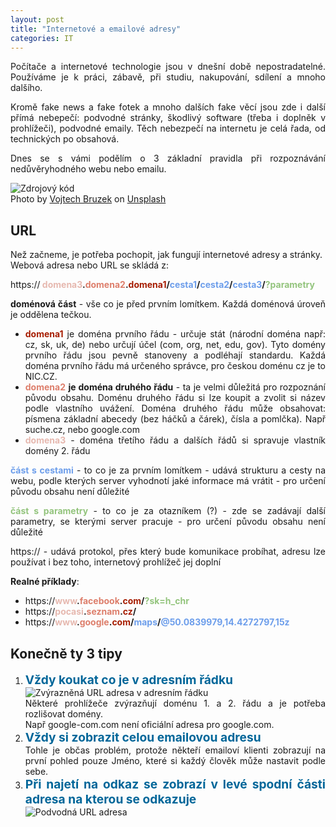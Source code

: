 ```yaml
---
layout: post
title: "Internetové a emailové adresy"
categories: IT
---
```

<style>
  body {
    text-align: justify;
  }
  .url {
    font-weight: bold;
  }
  .blue {
    color: #6d9eeb;
  }
  .green {
    color: #93c47d; 
  }
  .red1 {
    color: #a61c00;
  }
  .red2 {
    color: #dd7e6b;
  }
  .red3 {
    color: #e6b8af;
  }
  .x {
    color: #069;
    font-weight: bold;
    font-size: 1.2rem;
  }
</style>

Počítače a internetové technologie jsou v dnešní době nepostradatelné. Používáme je k práci, zábavě, při studiu, nakupování, sdílení a mnoho dalšího.

Kromě fake news a fake fotek a mnoho dalších fake věcí jsou zde i další přímá nebepečí: podvodné stránky, škodlivý software (třeba i doplněk v prohlížeči), podvodné emaily. Těch nebezpečí na internetu je celá řada, od technických po obsahová.

Dnes se s vámi podělím o 3 základní pravidla při rozpoznávání nedůvěryhodného webu nebo emailu.

![Zdrojový kód](https://i.imgur.com/jmVgIdoh.jpg)
<br>
<span>Photo by <a href="https://unsplash.com/photos/Jb1ca3NO2f0?utm_source=unsplash&amp;utm_medium=referral&amp;utm_content=creditCopyText">Vojtech Bruzek</a> on <a href="/search/photos/source-code?utm_source=unsplash&amp;utm_medium=referral&amp;utm_content=creditCopyText">Unsplash</a></span>

## URL
Než začneme, je potřeba pochopit, jak fungují internetové adresy a stránky.<br>
Webová adresa nebo URL se skládá z:

https://<span class="url">
<span class="red3">domena3</span>.<span class="red2">domena2</span>.<span class="red1">domena1</span>/<span class="blue">cesta1</span>/<span class="blue">cesta2</span>/<span class="blue">cesta3</span>/<span class="green">?parametry</span>
</span>

**doménová část** - vše co je před prvním lomítkem. Každá doménová úroveň je oddělena tečkou.
- <span class="url red1">domena1</span> je doména prvního řádu - určuje stát (národní doména např: cz, sk, uk, de) nebo určují účel (com, org, net, edu, gov). Tyto domény prvního řádu jsou pevně stanoveny a podléhají standardu. Každá doména prvního řádu má určeného správce, pro českou doménu cz je to NIC.CZ.
- <span class="url red2">domena2</span> **je doména druhého řádu** - ta je velmi důležitá pro rozpoznání původu obsahu. Doménu druhého řádu si lze koupit a zvolit si název podle vlastního uvážení. Doména druhého řádu může obsahovat: písmena základní abecedy (bez háčků a čárek), čísla a pomlčka). Např suche.cz, nebo google.com
- <span class="url red3">domena3</span> - doména třetího řádu a dalších řádů si spravuje vlastník domény 2. řádu

<span class="url blue">část s cestami</span> - to co je za prvním lomítkem - udává strukturu a cesty na webu, podle kterých server vyhodnotí jaké informace má vrátit - pro určení původu obsahu není důležité

<span class="url green">část s parametry</span> - to co je za otazníkem (?) - zde se zadávají další parametry, se kterými server pracuje - pro určení původu obsahu není důležité

https:// - udává protokol, přes který bude komunikace probíhat, adresu lze používat i bez toho, internetový prohlížeč jej doplní

**Realné příklady**:
- https://<span class="url"><span class="red3">www</span>.<span class="red2">facebook</span>.<span class="red1">com</span>/<span class="green">?sk=h_chr</span></span>
- https://<span class="url"><span class="red3">pocasi</span>.<span class="red2">seznam</span>.<span class="red1">cz</span>/</span>
- https://<span class="url"><span class="red3">www</span>.<span class="red2">google</span>.<span class="red1">com</span>/<span class="blue">maps</span>/<span class="blue">@50.0839979,14.4272797,15z</span></span>

## Konečně ty 3 tipy

1. <span class="x">Vždy koukat co je v adresním řádku</span><br>
![Zvýrazněná URL adresa v adresním řádku](https://i.imgur.com/h9DuD6l.png)<br>
Některé prohlížeče zvýrazňují doménu 1. a 2. řádu a je potřeba rozlišovat domény.<br>
Např google-com.com není oficiální adresa pro google.com.
1. <span class="x">Vždy si zobrazit celou emailovou adresu</span><br>
Tohle je občas problém, protože někteří emailoví klienti zobrazují na první pohled pouze Jméno, 
které si každý člověk může nastavit podle sebe.
1. <span class="x">Při najetí na odkaz se zobrazí v levé spodní části adresa na kterou se odkazuje</span><br>
![Podvodná URL adresa](https://i.imgur.com/sf8gm1P.png)
